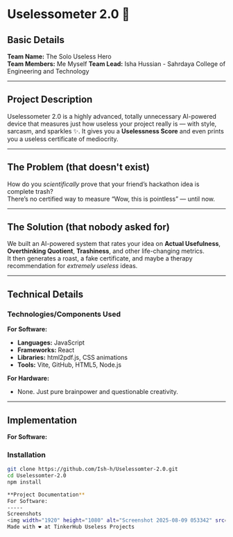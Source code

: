 # Uselessometer 2.0 🎯

## Basic Details
**Team Name:** The Solo Useless Hero  
**Team Members:**  Me Myself
**Team Lead:** Isha Hussian - Sahrdaya College of Engineering and Technology  

---

## Project Description
Uselessometer 2.0 is a highly advanced, totally unnecessary AI-powered device that measures just how useless your project really is — with style, sarcasm, and sparkles ✨. It gives you a **Uselessness Score** and even prints you a useless certificate of mediocrity.  

---

## The Problem (that doesn't exist)
How do you *scientifically* prove that your friend’s hackathon idea is complete trash?  
There’s no certified way to measure “Wow, this is pointless” — until now.  

---

## The Solution (that nobody asked for)
We built an AI-powered system that rates your idea on **Actual Usefulness**, **Overthinking Quotient**, **Trashiness**, and other life-changing metrics.  
It then generates a roast, a fake certificate, and maybe a therapy recommendation for *extremely useless* ideas.  

---

## Technical Details  

### Technologies/Components Used  

**For Software:**  
- **Languages:** JavaScript  
- **Frameworks:** React  
- **Libraries:** html2pdf.js, CSS animations  
- **Tools:** Vite, GitHub, HTML5, Node.js  

**For Hardware:**  
- None. Just pure brainpower and questionable creativity.  

---

## Implementation  

**For Software:**  

### Installation  
```bash
git clone https://github.com/Ish-h/Uselessomter-2.0.git
cd Uselessomter-2.0
npm install

**Project Documentation**
For Software:
-----
Screenshots 
<img width="1920" height="1080" alt="Screenshot 2025-08-09 053342" src="https://github.com/user-attachments/assets/f44d59f4-0b00-4ab2-a9d0-a2a7863d2369" />
Made with ❤️ at TinkerHub Useless Projects
